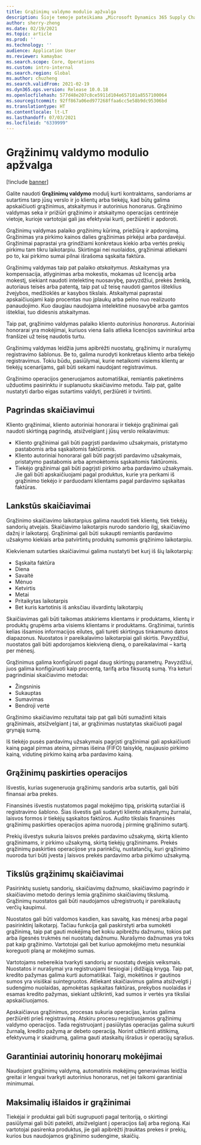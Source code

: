 ```yaml
---
title: Grąžinimų valdymo modulio apžvalga
description: Šioje temoje pateikiama „Microsoft Dynamics 365 Supply Chain Management” grąžinimo valdymo modulio apžvalga.
author: sherry-zheng
ms.date: 02/19/2021
ms.topic: article
ms.prod: ''
ms.technology: ''
audience: Application User
ms.reviewer: kamaybac
ms.search.scope: Core, Operations
ms.custom: intro-internal
ms.search.region: Global
ms.author: chuzheng
ms.search.validFrom: 2021-02-19
ms.dyn365.ops.version: Release 10.0.18
ms.openlocfilehash: 577d48e207c8ce5911d104e657101a8557100064
ms.sourcegitcommit: 92ff867a06ed977268ffaa6cc5e58b9dc95306bd
ms.translationtype: HT
ms.contentlocale: lt-LT
ms.lasthandoff: 07/03/2021
ms.locfileid: "6339999"
---
```

# <a name="rebate-management-module-overview"></a>Grąžinimų valdymo modulio apžvalga

[!include [banner](../includes/banner.md)]

Galite naudoti **Grąžinimų valdymo** modulį kurti kontraktams, sandoriams ar sutartims tarp jūsų verslo ir jo klientų arba tiekėjų, kad būtų galima apskaičiuoti grąžinimus, atskaitymus ir autorinius honorarus. Grąžinimo valdymas seka ir prižiūri grąžinimo ir atskaitymo operacijas centrinėje vietoje, kurioje vartotojai gali jas efektyviai kurti, peržiūrėti ir apdoroti.

Grąžinimų valdymas palaiko *grąžinimų* kūrimą, priežiūrą ir apdorojimą. Grąžinimas yra pirkimo kainos dalies grąžinimas pirkėjui arba pardavėjui. Grąžinimai paprastai yra grindžiami konkretaus kiekio arba vertės prekių pirkimu tam tikru laikotarpiu. Skirtingai nei nuolaidos, grąžinimai atliekami po to, kai pirkimo sumai pilnai išrašoma sąskaita faktūra.

Grąžinimų valdymas taip pat palaiko *atskaitymus*. Atskaitymas yra kompensacija, atlyginimas arba mokestis, mokamas už licenciją arba mokestį, siekiant naudoti intelektinę nuosavybę, pavyzdžiui, prekės ženklą, autoriaus teisės arba patentą, taip pat už teisę naudoti gamtos išteklius žvejybos, medžioklės ar kasybos tikslais. Atskaitymai paprastai apskaičiuojami kaip procentas nuo įplaukų arba pelno nuo realizuoto panaudojimo. Kuo daugiau naudojama intelektinė nuosavybė arba gamtos ištekliai, tuo didesnis atskaitymas.

Taip pat, grąžinimo valdymas palaiko kliento *autorinius honorarus*. Autoriniai honorarai yra mokėjimai, kuriuos viena šalis atlieka licencijos savininkui arba franšizei už teisę naudotis turtu.

Grąžinimų valdymas leidžia jums apibrėžti nuostatų, grąžinimų ir nurašymų registravimo šablonus. Be to, galima nurodyti konkretaus kliento arba tiekėjo registravimus. Tokiu būdu, pasiūlymai, kurie netaikomi visiems klientų ar tiekėjų scenarijams, gali būti sekami naudojant registravimus.

Grąžinimo operacijos generuojamos automatiškai, remiantis paketinėms užduotims pasirinktu ir suplanuotu skaičiavimo metodu. Taip pat, galite nustatyti darbo eigas sutartims valdyti, peržiūrėti ir tvirtinti.

## <a name="basis-calculation"></a>Pagrindas skaičiavimui

Kliento grąžinimai, kliento autoriniai honorarai ir tiekėjo grąžinimai gali naudoti skirtingą pagrindą, atsižvelgiant į jūsų verslo reikalavimus:

- Kliento grąžinimai gali būti pagrįsti pardavimo užsakymais, pristatymo pastabomis arba sąskaitomis faktūromis.
- Kliento autoriniai honorarai gali būti pagrįsti pardavimo užsakymais, pristatymo pastabomis arba apmokėtomis sąskaitomis faktūromis.
- Tiekėjo grąžinimai gali būti pagrįsti pirkimo arba pardavimo užsakymais. Jie gali būti apskaičiuojami pagal produktus, kurie yra perkami iš grąžinimo tiekėjo ir parduodami klientams pagal pardavimo sąskaitas faktūras.

## <a name="flexible-calculations"></a>Lankstūs skaičiavimai

Grąžinimo skaičiavimo laikotarpius galima naudoti tiek klientų, tiek tiekėjų sandorių atvejais. Skaičiavimo laikotarpis nurodo sandorio ilgį, skaičiavimo dažnį ir laikotarpį. Grąžinimai gali būti sukaupti remiantis pardavimo užsakymo kiekiais arba patvirtintų produktų sumomis grąžinimo laikotarpiu.

Kiekvienam sutarties skaičiavimui galima nustatyti bet kurį iš šių laikotarpių:

- Sąskaita faktūra
- Diena
- Savaitė
- Mėnuo
- Ketvirtis
- Metai
- Pritaikytas laikotarpis
- Bet kuris kartotinis iš anksčiau išvardintų laikotarpių

Skaičiavimas gali būti taikomas atskiriems klientams ir produktams, klientų ir produktų grupėms arba visiems klientams ir produktams. Grąžinimai, turintis kelias išsamios informacijos eilutes, gali turėti skirtingus tinkamumo datos diapazonus. Nuostatos ir pareikalavimo laikotarpiai gali skirtis. Pavyzdžiui, nuostatos gali būti apdorojamos kiekvieną dieną, o pareikalavimai – kartą per mėnesį.

Grąžinimus galima konfigūruoti pagal daug skirtingų parametrų. Pavyzdžiui, juos galima konfigūruoti kaip procentą, tarifą arba fiksuotą sumą. Yra keturi pagrindiniai skaičiavimo metodai:

- Žingsninis
- Sukauptas
- Sumavimas
- Bendroji vertė

Grąžinimo skaičiavimo rezultatai taip pat gali būti sumažinti kitais grąžinimais, atsižvelgiant į tai, ar grąžinimas nustatytas skaičiuoti pagal grynąją sumą.

Iš tiekėjo pusės pardavimų užsakymais pagrįsti grąžinimai gali apskaičiuoti kainą pagal pirmas ateina, pirmas išeina (FIFO) taisyklę, naujausio pirkimo kainą, vidutinę pirkimo kainą arba pardavimo kainą.

## <a name="rebate-target-transactions"></a>Grąžinimų paskirties operacijos

Išvestis, kurias sugeneruoja grąžinimų sandoris arba sutartis, gali būti finansai arba prekės.

Finansinės išvestis nustatomos pagal mokėjimo tipą, priskirtą sutarčiai iš registravimo šablono. Šias išvestis gali sudaryti kliento atskaitymų žurnalai, laisvos formos ir tiekėjų sąskaitos faktūros. Audito tikslais finansinės grąžinimų paskirties operacijos apima nuorodą į pirminę grąžinimo sutartį.

Prekių išvestys sukuria laisvos prekės pardavimo užsakymą, skirtą kliento grąžinimams, ir pirkimo užsakymą, skirtą tiekėjų grąžinimams. Prekės grąžinimų paskirties operacijose yra parinkčių, nustatančių, kuri grąžinimo nuoroda turi būti įvesta į laisvos prekės pardavimo arba pirkimo užsakymą.

## <a name="accurate-rebate-calculations"></a>Tikslūs grąžinimų skaičiavimai

Pasirinktų susietų sandorių, skaičiavimų dažnumo, skaičiavimo pagrindo ir skaičiavimo metodo derinys lemia grąžinimo skaičiavimų tikslumą. Grąžinimų nuostatos gali būti naudojamos užregistruotų ir pareikalautų verčių kaupimui.

Nuostatos gali būti valdomos kasdien, kas savaitę, kas mėnesį arba pagal pasirinktinį laikotarpį. Tačiau funkcija gali paskirstyti arba sumokėti grąžinimą, taip pat gauti mokėjimą bet kokiu apibrėžtu dažnumu, tokios pat arba ilgesnės trukmės nei nuostatų dažnumu. Nurašymo dažnumas yra toks pat kaip grąžinimo. Vartotojai gali bet kuriuo apmokėjimo metu nesunkiai koreguoti planą ar mokėjimo sumas.

Vartotojams nebereikia tvarkyti sandorių ar nuostatų dvejais veiksmais. Nuostatos ir nurašymai yra registruojami tiesiogiai į didžiąją knygą. Taip pat, kredito pažymas galima kurti automatiškai. Taigi, mokėtinos ir gautinos sumos yra visiškai suintegruotos. Atliekant skaičiavimus galima atsižvelgti į sudengimo nuolaidas, apmokėtas sąskaitas faktūras, prekybos nuolaidas ir esamas kredito pažymas, siekiant užtikrinti, kad sumos ir vertės yra tiksliai apskaičiuojamos.

Apskaičiavus grąžinimus, procesas sukuria operacijas, kurias galima peržiūrėti prieš registravimą. Atskiru procesu registruojamos grąžinimų valdymo operacijos. Tada registruojant į pasiūlytas operacijas galima sukurti žurnalą, kredito pažymą ar debeto operaciją. Norint užtikrinti atitikimą, efektyvumą ir skaidrumą, galima gauti ataskaitų išrašus ir operacijų sąrašus.


## <a name="guaranteed-royalty-payments"></a>Garantiniai autorinių honorarų mokėjimai

Naudojant grąžinimų valdymą, automatinis mokėjimų generavimas leidžia greitai ir lengvai tvarkyti autorinius honorarus, net jei taikomi garantiniai minimumai. 

## <a name="maximizing-spend-versus-rebates"></a>Maksimalių išlaidos ir grąžinimai

Tiekėjai ir produktai gali būti sugrupuoti pagal teritoriją, o skirtingi pasiūlymai gali būti pateikti, atsižvelgiant į operacijos šalį arba regioną. Kai vartotojai pasirenka produktus, jie gali apibrėžti įtrauktas prekes ir prekių, kurios bus naudojamos grąžinimo sudengime, skaičių.
